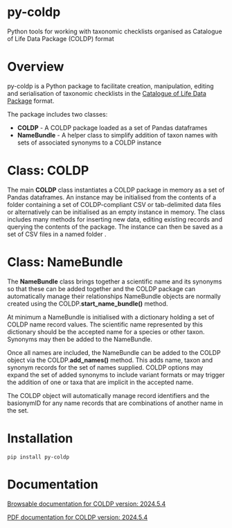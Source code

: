 # py-coldp
 Python tools for working with taxonomic checklists organised as Catalogue of Life Data Package (COLDP) format

# Overview
py-coldp is a Python package to facilitate creation, manipulation, editing and serialisation of taxonomic checklists in the [Catalogue of Life Data Package](https://github.com/CatalogueOfLife/coldp ) format.

The package includes two classes:
* **COLDP** - A COLDP package loaded as a set of Pandas dataframes
* **NameBundle** - A helper class to simplify addition of taxon names with sets of associated synonyms to a COLDP instance

# Class: COLDP
The main **COLDP** class instantiates a COLDP package in memory as a set of Pandas dataframes. An instance may be initialised from the contents of a folder containing a set of COLDP-compliant CSV or tab-delimited data files or alternatively can be initialised as an empty instance in memory. The class includes many methods for inserting new data, editing existing records and querying the contents of the package. The instance can then be saved as a set of CSV files in a named folder .

# Class: NameBundle

The **NameBundle** class brings together a scientific name and its synonyms so that these can be added together and the COLDP package can automatically manage their relationships NameBundle objects are normally created using the COLDP.**start_name_bundle()** method. 

At minimum a NameBundle is initialised with a dictionary holding a set of COLDP name record values. The scientific name represented by this dictionary should be the accepted name for a species or other taxon. Synonyms may then be added to the NameBundle. 

Once all names are included, the NameBundle can be added to the COLDP object via the COLDP.**add_names()** method. This adds name, taxon and synonym records for the set of names supplied. COLDP options may expand the set of added synonyms to include variant formats or may trigger the addition of one or taxa that are implicit in the accepted name. 

The COLDP object will automatically manage record identifiers and the basionymID for any name records that are combinations of another name in the set.

# Installation
```console
pip install py-coldp
```

# Documentation
[Browsable documentation for COLDP version: 2024.5.4](https://html-preview.github.io/?url=https://github.com/dhobern/py-coldp/blob/main/docs/build/html/index.html)

[PDF documentation for COLDP version: 2024.5.4](https://github.com/dhobern/py-coldp/blob/main/docs/build/simplepdf/COLDP.pdf)
